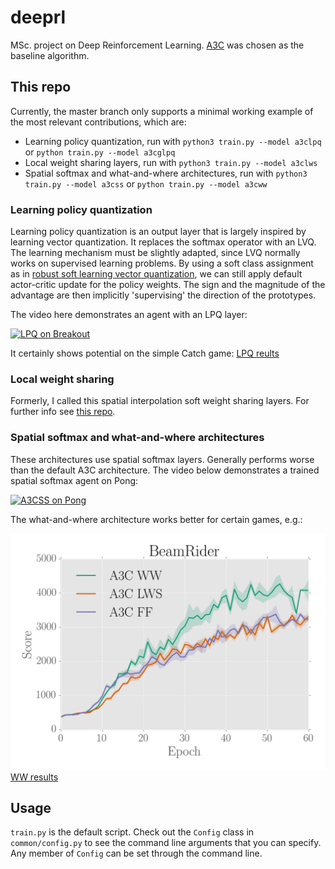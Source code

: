 # deeprl
MSc. project on Deep Reinforcement Learning. [A3C](http://proceedings.mlr.press/v48/mniha16.pdf) was chosen as the baseline algorithm.

## This repo
Currently, the master branch only supports a minimal working example of the most relevant contributions, which are:
- Learning policy quantization, run with `python3 train.py --model a3clpq` or `python train.py --model a3cglpq`
- Local weight sharing layers, run with `python3 train.py --model a3clws`
- Spatial softmax and what-and-where architectures, run with `python3 train.py --model a3css` or 
`python train.py --model a3cww`

### Learning policy quantization
Learning policy quantization is an output layer that is largely inspired by learning vector quantization. It replaces
the softmax operator with an LVQ. The learning mechanism must be slightly adapted, since LVQ normally works on 
supervised learning problems. By using a soft class assignment as in 
[robust soft learning vector quantization](http://ieeexplore.ieee.org/document/6790243/), we can still apply default
actor-critic update for the policy weights. The sign and the magnitude of the advantage are then implicitly 
'supervising' the direction of the prototypes.

The video here demonstrates an agent with an LPQ layer:

[![LPQ on Breakout](https://img.youtube.com/vi/4k5s9KrVp98/0.jpg)](https://www.youtube.com/watch?v=4k5s9KrVp98)

It certainly shows potential on the simple Catch game:
[LPQ reults](/doc/lpq.png?raw=true "LPQ results")

### Local weight sharing
Formerly, I called this spatial interpolation soft weight sharing layers. For further info see 
[this repo](github.com/jostosh/sisws).

### Spatial softmax and what-and-where architectures
These architectures use spatial softmax layers. Generally performs worse than the default A3C architecture. The video 
below demonstrates a trained spatial softmax agent on Pong:

[![A3CSS on Pong](https://img.youtube.com/vi/m4RcohCW4t4/0.jpg)](https://www.youtube.com/watch?v=m4RcohCW4t4)

The what-and-where architecture works better for certain games, e.g.:

![alt text](/doc/ww.png "What and where results")
[WW results](./doc/ww.png)

## Usage
`train.py` is the default script. Check out the `Config` class in `common/config.py` to see the command line arguments 
that you can specify. Any member of `Config` can be set through the command line.